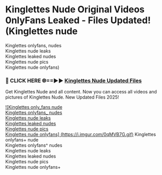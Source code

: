 # Kinglettes Nude Original Videos 0nlyFans Leaked - Files Updated! (Kinglettes nude<br>

Kinglettes onlyfans, nudes<br>
Kinglettes nude leaks<br>
Kinglettes leaked nudes<br>
Kinglettes nude pics<br>
Kinglettes nude onlyfans)

<h3>🔴 CLICK HERE 🌐==►► <a href="https://tinyurl.com/leaks-videos" rel="nofollow">Kinglettes Nude Updated Files</a></h3>

Get Kinglettes Nude and all content. Now you can access all videos and pictures of Kinglettes Nude. New Updated Files 2025!

[![Kinglettes only_fans nude<br>
Kinglettes onlyfans_ nudes<br>
Kinglettes nude leaks<br>
Kinglettes leaked nudes<br>
Kinglettes nude pics<br>
Kinglettes nude onlyfans]
(https://i.imgur.com/0qMVB7G.gif)](https://tinyurl.com/leaks-videos)
Kinglettes onlyfans+ nude<br>
Kinglettes onlyfans^ nudes<br>
Kinglettes nude leaks<br>
Kinglettes leaked nudes<br>
Kinglettes nude pics<br>
Kinglettes nude onlyfans+